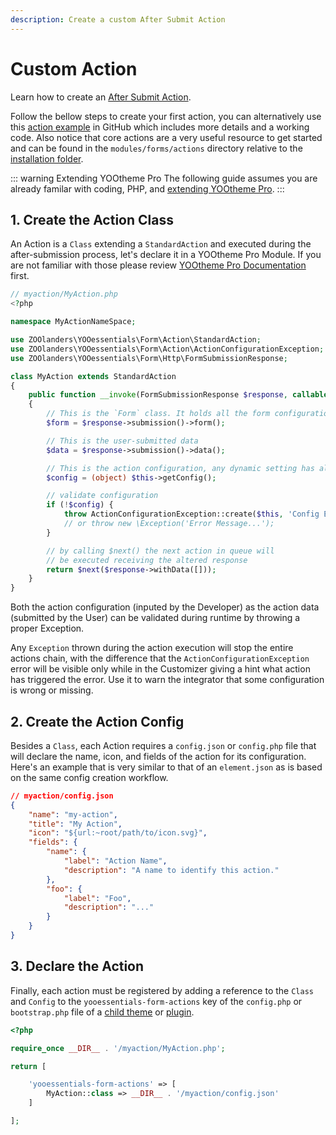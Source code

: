 ```yaml
---
description: Create a custom After Submit Action
---
```


# Custom Action

Learn how to create an [After Submit Action](../after-submit-actions).

Follow the bellow steps to create your first action, you can alternatively use this [action example](https://github.com/zoolanders/ytp-form-actions) in GitHub which includes more details and a working code. Also notice that core actions are a very useful resource to get started and can be found in the `modules/forms/actions` directory relative to the [installation folder](/essentials-for-yootheme-pro/installation).

::: warning Extending YOOtheme Pro
The following guide assumes you are already familar with coding, PHP, and [extending YOOtheme Pro](https://yootheme.com/support/yootheme-pro/joomla/developers-child-themes#extend-functionality).
:::

## 1. Create the Action Class

An Action is a `Class` extending a `StandardAction` and executed during the after-submission process, let's declare it in a YOOtheme Pro Module. If you are not familiar with those please review [YOOtheme Pro Documentation](https://yootheme.com/support/yootheme-pro/joomla/developers-modules) first.

```php
// myaction/MyAction.php
<?php

namespace MyActionNameSpace;

use ZOOlanders\YOOessentials\Form\Action\StandardAction;
use ZOOlanders\YOOessentials\Form\Action\ActionConfigurationException;
use ZOOlanders\YOOessentials\Form\Http\FormSubmissionResponse;

class MyAction extends StandardAction
{
    public function __invoke(FormSubmissionResponse $response, callable $next) : FormSubmissionResponse
    {
        // This is the `Form` class. It holds all the form configurations
        $form = $response->submission()->form();

        // This is the user-submitted data
        $data = $response->submission()->data();

        // This is the action configuration, any dynamic setting has already been resolved
        $config = (object) $this->getConfig();

        // validate configuration
        if (!$config) {
            throw ActionConfigurationException::create($this, 'Config Error Message', $e);
            // or throw new \Exception('Error Message...');
        }

        // by calling $next() the next action in queue will
        // be executed receiving the altered response
        return $next($response->withData([]));
    }
}
```

Both the action configuration (inputed by the Developer) as the action data (submitted by the User) can be validated during runtime by throwing a proper Exception.

Any `Exception` thrown during the action execution will stop the entire actions chain, with the difference that the `ActionConfigurationException` error will be visible only while in the Customizer giving a hint what action has triggered the error. Use it to warn the integrator that some configuration is wrong or missing.

## 2. Create the Action Config

Besides a `Class`, each Action requires a `config.json` or `config.php` file that will declare the name, icon, and fields of the action for its configuration. Here's an example that is very similar to that of an `element.json` as is based on the same config creation workflow.

```json
// myaction/config.json
{
    "name": "my-action",
    "title": "My Action",
    "icon": "${url:~root/path/to/icon.svg}",
    "fields": {
        "name": {
            "label": "Action Name",
            "description": "A name to identify this action."
        },
        "foo": {
            "label": "Foo",
            "description": "..."
        }
    }
}
```

## 3. Declare the Action

Finally, each action must be registered by adding a reference to the `Class` and `Config` to the `yooessentials-form-actions` key of the `config.php` or `bootstrap.php` file of a [child theme](https://yootheme.com/support/yootheme-pro/joomla/developers-child-themes#extend-functionality) or [plugin](https://yootheme.com/support/yootheme-pro/joomla/developers-modules).

```php
<?php

require_once __DIR__ . '/myaction/MyAction.php';

return [

    'yooessentials-form-actions' => [
        MyAction::class => __DIR__ . '/myaction/config.json'
    ]

];
```
